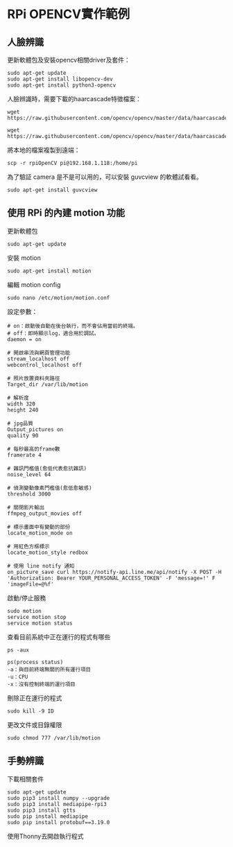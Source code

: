 # RPi OPENCV實作範例
## 人臉辨識
更新軟體包及安裝opencv相關driver及套件：
```
sudo apt-get update
sudo apt-get install libopencv-dev
sudo apt-get install python3-opencv
```

人臉辨識時，需要下載的haarcascade特徵檔案：
```
wget https://raw.githubusercontent.com/opencv/opencv/master/data/haarcascades/haarcascade_frontalface_default.xml

wget https://raw.githubusercontent.com/opencv/opencv/master/data/haarcascades/haarcascade_eye.xml
```

將本地的檔案複製到遠端：
```
scp -r rpiOpenCV pi@192.168.1.118:/home/pi
```
為了驗証 camera 是不是可以用的，可以安裝 guvcview 的軟體試看看。
```
sudo apt-get install guvcview
```
## 使用 RPi 的內建 motion 功能

更新軟體包
```
sudo apt-get update
```
安裝 motion
```
sudo apt-get install motion
```
編輯 motion config
```
sudo nano /etc/motion/motion.conf
```
設定參數：
```
# on：啟動後自動在後台執行，而不會佔用當前的終端。
# off：即時顯示log，適合用於調試。
daemon = on

# 開啟串流與網頁管理功能
stream_localhost off
webcontrol_localhost off

# 照片放置資料夾路徑
Target_dir /var/lib/motion

# 解析度
width 320
height 240

# jpg品質
Output_pictures on
quality 90

# 每秒最高的frame數
framerate 4

# 雜訊門檻值(愈低代表愈抗雜訊)
noise_level 64

# 偵測變動像素門檻值(愈低愈敏感)
threshold 3000

# 關閉影片輸出
ffmpeg_output_movies off

# 標示畫面中有變動的部份
locate_motion_mode on

# 用紅色方框標示
locate_motion_style redbox

# 使用 line notify 通知
on_picture_save curl https://notify-api.line.me/api/notify -X POST -H 'Authorization: Bearer YOUR_PERSONAL_ACCESS_TOKEN' -F 'message=!' F 'imageFile=@%f'

```
啟動/停止服務
```
sudo motion
service motion stop
service motion status
```
查看目前系統中正在運行的程式有哪些
```
ps -aux

ps(process status)
-a：與目前終端無關的所有運行項目
-u：CPU
-x：沒有控制終端的運行項目
```
刪除正在運行的程式
```
sudo kill -9 ID
```
更改文件或目錄權限
```
sudo chmod 777 /var/lib/motion
```
## 手勢辨識
下載相關套件
```
sudo apt-get update
sudo pip3 install numpy --upgrade
sudo pip3 install mediapipe-rpi3
sudo pip3 install gtts
sudo pip install mediapipe
sudo pip install protobuf==3.19.0
```
使用Thonny去開啟執行程式